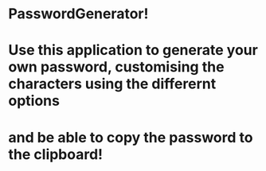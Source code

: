 # PasswordGenerator!
# Use this application to generate your own password, customising the characters using the differernt options 
# and be able to copy the password to the clipboard! 
